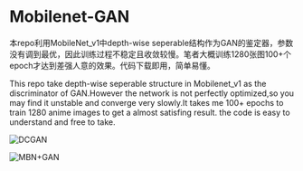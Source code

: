 # Mobilenet-GAN
本repo利用MobileNet_v1中depth-wise seperable结构作为GAN的鉴定器，参数没有调到最优，因此训练过程不稳定且收敛较慢。笔者大概训练1280张图100+个epoch才达到差强人意的效果。代码下载即用，简单易懂。

This repo take depth-wise seperable structure in Mobilenet_v1 as the discriminator of GAN.However the network is not perfectly optimized,so you may find it unstable and converge very slowly.It takes me 100+ epochs to train 1280 anime images to get a almost satisfing result. the code is easy to understand and free to take.


![DCGAN](https://github.com/jasonrayshd/Mobilenet-GAN/blob/master/DCGAN.gif)  

![MBN+GAN](https://github.com/jasonrayshd/Mobilenet-GAN/blob/master/Depth-Wise%20Seperable%20GAN.gif)

 
